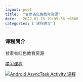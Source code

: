 ```yaml
---
layout: post
title:  "甘肃省红色教育资源"
date:   2022-01-16 19:05:36 +0800
categories: ['课程建立']
---
```


### 课程简介
甘肃省红色教育资源

[学习课程](https://www.yuque.com/books/share/30164ee6-d8c8-41cb-86dc-bd02df838aba)

[![Android AsyncTask Activity 课程](https://www.yuque.com/jiangming-gbt6j/kb/ked2pivrm78nkv9l)](https://www.yuque.com/books/share/30164ee6-d8c8-41cb-86dc-bd02df838aba)
